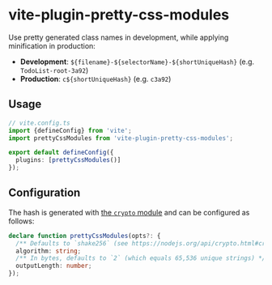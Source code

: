 # vite-plugin-pretty-css-modules

Use pretty generated class names in development, while applying minification in production:

- **Development**: `${filename}-${selectorName}-${shortUniqueHash}` (e.g. `TodoList-root-3a92`)
- **Production**: `c${shortUniqueHash}` (e.g. `c3a92`)

## Usage

```ts
// vite.config.ts
import {defineConfig} from 'vite';
import prettyCssModules from 'vite-plugin-pretty-css-modules';

export default defineConfig({
  plugins: [prettyCssModules()]
});
```

## Configuration

The hash is generated with [the `crypto` module](https://nodejs.org/api/crypto.html) and can be configured as follows:

```ts
declare function prettyCssModules(opts?: {
  /** Defaults to `shake256` (see https://nodejs.org/api/crypto.html#cryptocreatehashalgorithm-options) */
  algorithm: string;
  /** In bytes, defaults to `2` (which equals 65,536 unique strings) */
  outputLength: number;
});
```
